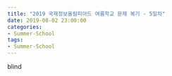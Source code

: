 ```yaml
---
title: "2019 국제정보올림피아드 여름학교 문제 복기 - 5일차"
date: 2019-08-02 23:00:00
categories:
- Summer-School
tags:
- Summer-School
---
```


blind
